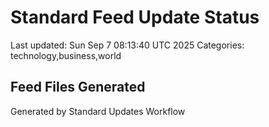 # Standard Feed Update Status
Last updated: Sun Sep  7 08:13:40 UTC 2025
Categories: technology,business,world

## Feed Files Generated

Generated by Standard Updates Workflow
